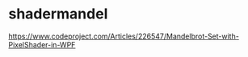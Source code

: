 # shadermandel

https://www.codeproject.com/Articles/226547/Mandelbrot-Set-with-PixelShader-in-WPF
 
